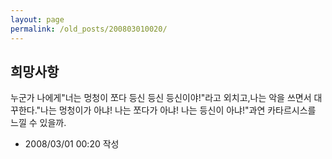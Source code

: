 ```yaml
---
layout: page
permalink: /old_posts/200803010020/
---
```


## 희망사항

누군가 나에게"너는 멍청이 쪼다 등신 등신 등신이야!"라고 외치고,나는 악을 쓰면서 대꾸한다."나는 멍청이가 아냐! 나는 쪼다가 아냐! 나는 등신이 아냐!"과연 카타르시스를 느낄 수 있을까.



- 2008/03/01 00:20 작성